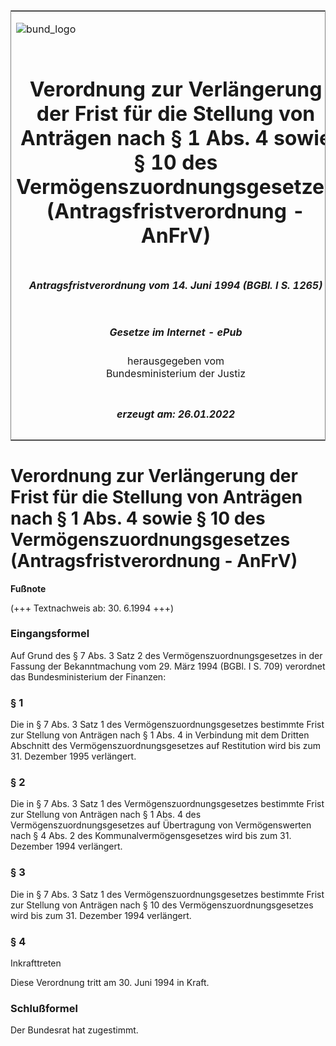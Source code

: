 <span id="DECKBLATT.html"></span>

<table border="0" frame="border" width="100%">

<tr valign="top">

<td align="left">

![bund\_logo](BfJ_2021_Web_de_de.gif)

</td>

<td align="right">

 

</td>

</tr>

<tr align="center" valign="middle">

<td colspan="2">

# Verordnung zur Verlängerung der Frist für die Stellung von Anträgen nach § 1 Abs. 4 sowie § 10 des Vermögenszuordnungsgesetzes (Antragsfristverordnung - AnFrV)

</td>

</tr>

<tr align="center" valign="middle">

<td colspan="2">

##### Antragsfristverordnung vom 14. Juni 1994 (BGBl. I S. 1265)

</td>

</tr>

<tr align="center" valign="middle">

<td colspan="2">

  
  

##### Gesetze im Internet - ePub  
  
herausgegeben vom  
Bundesministerium der Justiz

</td>

</tr>

<tr align="center" valign="bottom">

<td colspan="2">

  
  

##### erzeugt am: 26.01.2022

</td>

</tr>

</table>

<span id="BJNR126500994.html"></span>

# Verordnung zur Verlängerung der Frist für die Stellung von Anträgen nach § 1 Abs. 4 sowie § 10 des Vermögenszuordnungsgesetzes (Antragsfristverordnung - AnFrV)

<div>

  
**Fußnote**

<div class="jnhtml">

<div>

<div class="jurAbsatz">

(+++ Textnachweis ab: 30. 6.1994 +++)

</div>

</div>

</div>

</div>

<span id="BJNR126500994BJNE000100307.html"></span>

### Eingangsformel  

<div>

<div class="jnhtml">

<div>

<div class="jurAbsatz">

Auf Grund des § 7 Abs. 3 Satz 2 des Vermögenszuordnungsgesetzes in der
Fassung der Bekanntmachung vom 29. März 1994 (BGBl. I S. 709) verordnet
das Bundesministerium der Finanzen:

</div>

</div>

</div>

</div>

<span id="BJNR126500994BJNE000200307.html"></span>

### § 1  

<div>

<div class="jnhtml">

<div>

<div class="jurAbsatz">

Die in § 7 Abs. 3 Satz 1 des Vermögenszuordnungsgesetzes bestimmte Frist
zur Stellung von Anträgen nach § 1 Abs. 4 in Verbindung mit dem Dritten
Abschnitt des Vermögenszuordnungsgesetzes auf Restitution wird bis zum
31. Dezember 1995 verlängert.

</div>

</div>

</div>

</div>

<span id="BJNR126500994BJNE000300307.html"></span>

### § 2  

<div>

<div class="jnhtml">

<div>

<div class="jurAbsatz">

Die in § 7 Abs. 3 Satz 1 des Vermögenszuordnungsgesetzes bestimmte Frist
zur Stellung von Anträgen nach § 1 Abs. 4 des
Vermögenszuordnungsgesetzes auf Übertragung von Vermögenswerten nach §
4 Abs. 2 des Kommunalvermögensgesetzes wird bis zum 31. Dezember 1994
verlängert.

</div>

</div>

</div>

</div>

<span id="BJNR126500994BJNE000400307.html"></span>

### § 3  

<div>

<div class="jnhtml">

<div>

<div class="jurAbsatz">

Die in § 7 Abs. 3 Satz 1 des Vermögenszuordnungsgesetzes bestimmte Frist
zur Stellung von Anträgen nach § 10 des Vermögenszuordnungsgesetzes wird
bis zum 31. Dezember 1994 verlängert.

</div>

</div>

</div>

</div>

<span id="BJNR126500994BJNE000500307.html"></span>

### § 4  
Inkrafttreten

<div>

<div class="jnhtml">

<div>

<div class="jurAbsatz">

Diese Verordnung tritt am 30. Juni 1994 in Kraft.

</div>

</div>

</div>

</div>

<span id="BJNR126500994BJNE000600307.html"></span>

### Schlußformel  

<div>

<div class="jnhtml">

<div>

<div class="jurAbsatz">

Der Bundesrat hat zugestimmt.

</div>

</div>

</div>

</div>
